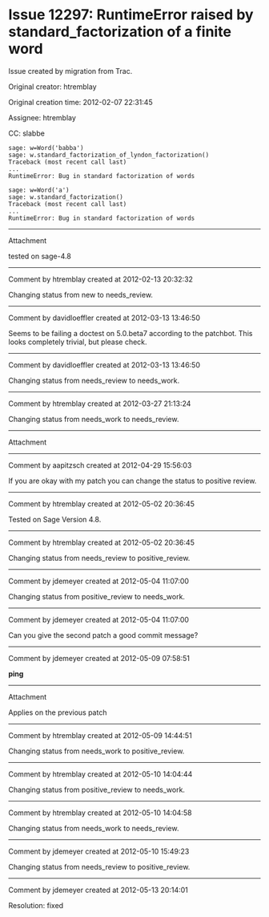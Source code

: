 # Issue 12297: RuntimeError raised by standard_factorization of a finite word

Issue created by migration from Trac.

Original creator: htremblay

Original creation time: 2012-02-07 22:31:45

Assignee: htremblay

CC:  slabbe


```
sage: w=Word('babba')
sage: w.standard_factorization_of_lyndon_factorization()
Traceback (most recent call last)
...
RuntimeError: Bug in standard factorization of words
```



```
sage: w=Word('a')
sage: w.standard_factorization()
Traceback (most recent call last)
...
RuntimeError: Bug in standard factorization of words
```



---

Attachment

tested on sage-4.8


---

Comment by htremblay created at 2012-02-13 20:32:32

Changing status from new to needs_review.


---

Comment by davidloeffler created at 2012-03-13 13:46:50

Seems to be failing a doctest on 5.0.beta7 according to the patchbot. This looks completely trivial, but please check.


---

Comment by davidloeffler created at 2012-03-13 13:46:50

Changing status from needs_review to needs_work.


---

Comment by htremblay created at 2012-03-27 21:13:24

Changing status from needs_work to needs_review.


---

Attachment


---

Comment by aapitzsch created at 2012-04-29 15:56:03

If you are okay with my patch you can change the status to positive review.


---

Comment by htremblay created at 2012-05-02 20:36:45

Tested on Sage Version 4.8.


---

Comment by htremblay created at 2012-05-02 20:36:45

Changing status from needs_review to positive_review.


---

Comment by jdemeyer created at 2012-05-04 11:07:00

Changing status from positive_review to needs_work.


---

Comment by jdemeyer created at 2012-05-04 11:07:00

Can you give the second patch a good commit message?


---

Comment by jdemeyer created at 2012-05-09 07:58:51

**ping**


---

Attachment

Applies on the previous patch


---

Comment by htremblay created at 2012-05-09 14:44:51

Changing status from needs_work to positive_review.


---

Comment by htremblay created at 2012-05-10 14:04:44

Changing status from positive_review to needs_work.


---

Comment by htremblay created at 2012-05-10 14:04:58

Changing status from needs_work to needs_review.


---

Comment by jdemeyer created at 2012-05-10 15:49:23

Changing status from needs_review to positive_review.


---

Comment by jdemeyer created at 2012-05-13 20:14:01

Resolution: fixed
